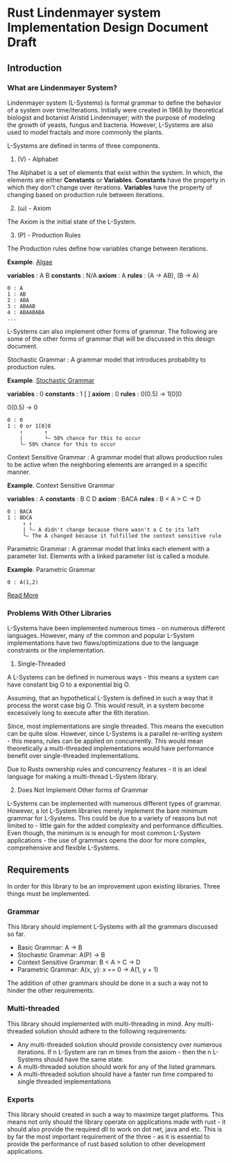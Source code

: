 # Rust Lindenmayer system Implementation Design Document Draft
## Introduction

### What are Lindenmayer System?
Lindenmayer system (L-Systems) is formal grammar to define the behavior of a system over time/iterations. Initially were created in 1968 by theoretical biologist and botanist Aristid Lindenmayer; with the purpose of modeling the growth of yeasts, fungus and bacteria. However, L-Systems are also used to model fractals and more commonly the plants.

L-Systems are defined in terms of three components.

 1. (V) - Alphabet 

The Alphabet is a set of elements that exist within the system. In which, the elements are either **Constants** or **Variables**. **Constants** have the property in which they don't change over iterations. **Variables** have the property of changing based on production rule between iterations.

 2. (ω) - Axiom

The Axiom is the initial state of the L-System.

 3. (P) - Production Rules

The Production rules define how variables change between iterations.

**Example**. [Algae](https://en.wikipedia.org/wiki/L-system#Example_1:_Algae)

**variables** : A B
**constants** : N/A
**axiom**  : A
**rules**  : (A → AB), (B → A)
```
0 : A
1 : AB
2 : ABA
3 : ABAAB
4 : ABAABABA
...
```

L-Systems can also implement other forms of grammar. The following are some of the other forms of grammar that will be discussed in this design document.

Stochastic Grammar
: A grammar model that introduces probability to production rules.

**Example**. [Stochastic Grammar](https://en.wikipedia.org/wiki/L-system#Stochastic_grammars)

**variables** : 0
**constants** : 1 [ ]
**axiom**  : 0
**rules** :
0(0.5) → 1[0]0 

0(0.5) → 0

```
0 : 0
1 : 0 or 1[0]0
    ↑       ↑
    |       └― 50% chance for this to occur
    └― 50% chance for this to occur
```

Context Sensitive Grammar
: A grammar model that allows production rules to be active when the neighboring elements are arranged in a specific manner.

**Example**. Context Sensitive Grammar

**variables** : A
**constants** : B C D
**axiom**  : BACA
**rules** : B < A > C → D
```
0 : BACA
1 : BDCA
     ↑ ↑
     | └― A didn't change because there wasn't a C to its left
     └― The A changed because it fulfilled the context sensitive rule
```

Parametric Grammar
: A grammar model that links each element with a parameter list. Elements with a linked parameter list is called a module. 

**Example**. Parametric Grammar
```
0 : A(1,2)
```

[Read More](https://en.wikipedia.org/wiki/L-system#Types_of_L-systems)

### Problems With Other Libraries

L-Systems have been implemented numerous times - on numerous different languages. However, many of the common and popular L-System implementations have two flaws/optimizations due to the language constraints or the implementation.

1. Single-Threaded

A L-Systems can be defined in numerous ways - this means a system can have constant big O to a exponential big O.

Assuming, that an hypothetical L-System is defined in such a way that it process the worst case big O. This would result, in a system become excessively long to execute after the 6th iteration.

Since, most implementations are single threaded. This means the execution can be quite slow. However, since L-Systems is a parallel re-writing system - this means, rules can be applied on concurrently. This would mean theoretically a multi-threaded implementations would have performance benefit over single-threaded implementations.

Due to Rusts ownership rules and concurrency features - it is an ideal language for making a multi-thread L-System library.

2. Does Not Implement Other forms of Grammar

L-Systems can be implemented with numerous different types of grammar. However, a lot L-System libraries merely implement the bare minimum grammar for L-Systems. This could be due to a variety of reasons but not limited to - little gain for the added complexity and performance difficulties. Even though, the minimum is is enough for most common L-System applications - the use of grammars opens the door for more complex, comprehensive and flexible L-Systems.

## Requirements

In order for this library to be an improvement upon existing libraries. Three things must be implemented.

### Grammar

This library should implement L-Systems with all the grammars discussed so far.

 - Basic Grammar: A → B
 - Stochastic Grammar: A(P) -> B
 - Context Sensitive Grammar: B < A > C -> D
 - Parametric Grammar: A(x, y): x == 0 -> A(1, y + 1)

The addition of other grammars should be done in a such a way not to hinder the other requirements.

### Multi-threaded

This library should implemented with multi-threading in mind. Any multi-threaded solution should adhere to the following requirements:

 - Any multi-threaded solution should provide consistency over numerous iterations. If n L-System are ran m times from the axiom - then the n L-Systems should have the same state.
 - A multi-threaded solution should work for any of the listed grammars.
 - A multi-threaded solution should have a faster run time compared to single threaded implementations

### Exports

This library should created in such a way to maximize target platforms. This means not only should the library operate on applications made with rust - it should also provide the required dll to work on dot net, java and etc. This is by far the most important requirement of the three - as it is essential to provide the performance of rust based solution to other development applications.

<!---
## Implementation
### L-System
### Rule
### Stochastic Grammar
### Context Sensitive Grammar
### Parametric Grammar
--->